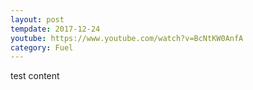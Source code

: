 ```yaml
---
layout: post
tempdate: 2017-12-24
youtube: https://www.youtube.com/watch?v=BcNtKW0AnfA
category: Fuel
---
```

test content